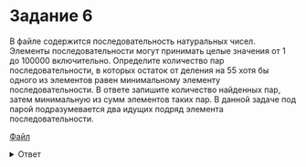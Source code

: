 # Задание 6

В файле содержится последовательность натуральных чисел. Элементы последовательности могут принимать целые значения от 1 до 100000 включительно. Определите количество пар последовательности, в которых остаток от деления на 55 хотя бы одного из элементов равен минимальному элементу последовательности. В ответе запишите количество найденных пар, затем минимальную из сумм элементов таких пар. В данной задаче под парой подразумевается два идущих подряд элемента последовательности.

[Файл](https://kompege.ru/files/j0oq5cFeA.txt)

<details>
<summary>Ответ</summary>
201 2942
</details>
